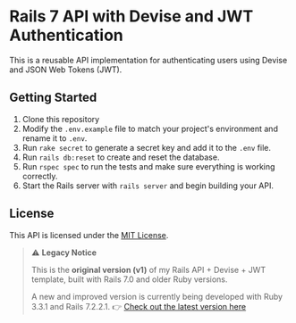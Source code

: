 # Rails 7 API with Devise and JWT Authentication

This is a reusable API implementation for authenticating users using Devise and JSON Web Tokens (JWT).

## Getting Started

1. Clone this repository
2. Modify the `.env.example` file to match your project's environment and rename it to `.env`.
3. Run `rake secret` to generate a secret key and add it to the `.env` file.
4. Run `rails db:reset` to create and reset the database.
5. Run `rspec spec` to run the tests and make sure everything is working correctly.
6. Start the Rails server with `rails server` and begin building your API.

## License

This API is licensed under the [MIT License](LICENSE.txt).

> ⚠️ **Legacy Notice**
>
> This is the **original version (v1)** of my Rails API + Devise + JWT template, built with Rails 7.0 and older Ruby versions.
>
> A new and improved version is currently being developed with Ruby 3.3.1 and Rails 7.2.2.1.
> 👉 [Check out the latest version here](https://github.com/rustam-tolipov/rails-api-auth-template)
